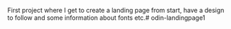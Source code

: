 First project where I get to create a landing page from start, have a design to follow and some information about fonts etc.# odin-landingpage1
